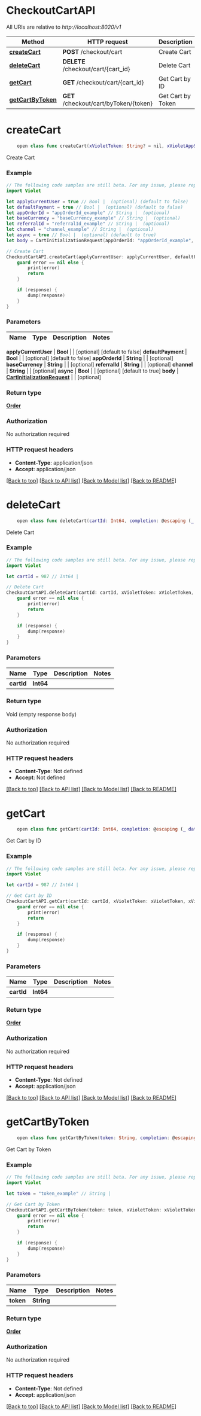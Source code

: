# CheckoutCartAPI

All URIs are relative to *http://localhost:8020/v1*

Method | HTTP request | Description
------------- | ------------- | -------------
[**createCart**](CheckoutCartAPI.md#createcart) | **POST** /checkout/cart | Create Cart
[**deleteCart**](CheckoutCartAPI.md#deletecart) | **DELETE** /checkout/cart/{cart_id} | Delete Cart
[**getCart**](CheckoutCartAPI.md#getcart) | **GET** /checkout/cart/{cart_id} | Get Cart by ID
[**getCartByToken**](CheckoutCartAPI.md#getcartbytoken) | **GET** /checkout/cart/byToken/{token} | Get Cart by Token


# **createCart**
```swift
    open class func createCart(xVioletToken: String? = nil, xVioletAppSecret: String? = nil, xVioletAppId: Int? = nil, applyCurrentUser: Bool? = nil, defaultPayment: Bool? = nil, appOrderId: String? = nil, baseCurrency: String? = nil, referralId: String? = nil, channel: Channel_createCart? = nil, async: Bool? = nil, body: CartInitializationRequest? = nil, completion: @escaping (_ data: Order?, _ error: Error?) -> Void)
```

Create Cart

### Example
```swift
// The following code samples are still beta. For any issue, please report via http://github.com/OpenAPITools/openapi-generator/issues/new
import Violet

let applyCurrentUser = true // Bool |  (optional) (default to false)
let defaultPayment = true // Bool |  (optional) (default to false)
let appOrderId = "appOrderId_example" // String |  (optional)
let baseCurrency = "baseCurrency_example" // String |  (optional)
let referralId = "referralId_example" // String |  (optional)
let channel = "channel_example" // String |  (optional)
let async = true // Bool |  (optional) (default to true)
let body = CartInitializationRequest(appOrderId: "appOrderId_example", baseCurrency: "baseCurrency_example", customer: OrderCustomer(billingAddress: OrderAddress(address1: "address1_example", address2: "address2_example", city: "city_example", country: "country_example", email: "email_example", firstName: "firstName_example", lastName: "lastName_example", name: "name_example", phone: "phone_example", postalCode: "postalCode_example", state: "state_example", type: "type_example"), email: "email_example", externalId: "externalId_example", firstName: "firstName_example", lastName: "lastName_example", name: "name_example", sameAddress: false, shippingAddress: nil, userId: 123), discounts: [DiscountRequest(code: "code_example", merchantId: 123)], referralId: "referralId_example", skus: [OrderSku(appId: 123, available: false, brand: "brand_example", externalId: "externalId_example", height: 123, id: 123, length: 123, linePrice: 123, merchantId: 123, name: "name_example", orderSkuRates: [OrderSkuRate(amount: 123, decimalRate: 123, dollarAmount: 123, name: "name_example", orderSkuId: 123, rate: 123, type: "type_example")], price: 123, productId: "productId_example", productType: "productType_example", quantity: 123, quantityFulfilled: 123, skuId: 123, status: "status_example", thumbnail: "thumbnail_example", transientExternalProductId: "transientExternalProductId_example", weight: 123, width: 123)], walletBasedCheckout: false) // CartInitializationRequest |  (optional)

// Create Cart
CheckoutCartAPI.createCart(applyCurrentUser: applyCurrentUser, defaultPayment: defaultPayment, appOrderId: appOrderId, baseCurrency: baseCurrency, referralId: referralId, channel: channel, async: async, body: body) { (response, error) in
    guard error == nil else {
        print(error)
        return
    }

    if (response) {
        dump(response)
    }
}
```

### Parameters

Name | Type | Description  | Notes
------------- | ------------- | ------------- | -------------
 
 
 
 **applyCurrentUser** | **Bool** |  | [optional] [default to false]
 **defaultPayment** | **Bool** |  | [optional] [default to false]
 **appOrderId** | **String** |  | [optional] 
 **baseCurrency** | **String** |  | [optional] 
 **referralId** | **String** |  | [optional] 
 **channel** | **String** |  | [optional] 
 **async** | **Bool** |  | [optional] [default to true]
 **body** | [**CartInitializationRequest**](CartInitializationRequest.md) |  | [optional] 

### Return type

[**Order**](Order.md)

### Authorization

No authorization required

### HTTP request headers

 - **Content-Type**: application/json
 - **Accept**: application/json

[[Back to top]](#) [[Back to API list]](../README.md#documentation-for-api-endpoints) [[Back to Model list]](../README.md#documentation-for-models) [[Back to README]](../README.md)

# **deleteCart**
```swift
    open class func deleteCart(cartId: Int64, completion: @escaping (_ data: Void?, _ error: Error?) -> Void)
```

Delete Cart

### Example
```swift
// The following code samples are still beta. For any issue, please report via http://github.com/OpenAPITools/openapi-generator/issues/new
import Violet

let cartId = 987 // Int64 | 

// Delete Cart
CheckoutCartAPI.deleteCart(cartId: cartId, xVioletToken: xVioletToken, xVioletAppSecret: xVioletAppSecret, xVioletAppId: xVioletAppId) { (response, error) in
    guard error == nil else {
        print(error)
        return
    }

    if (response) {
        dump(response)
    }
}
```

### Parameters

Name | Type | Description  | Notes
------------- | ------------- | ------------- | -------------
 **cartId** | **Int64** |  | 
 
 
 

### Return type

Void (empty response body)

### Authorization

No authorization required

### HTTP request headers

 - **Content-Type**: Not defined
 - **Accept**: Not defined

[[Back to top]](#) [[Back to API list]](../README.md#documentation-for-api-endpoints) [[Back to Model list]](../README.md#documentation-for-models) [[Back to README]](../README.md)

# **getCart**
```swift
    open class func getCart(cartId: Int64, completion: @escaping (_ data: Order?, _ error: Error?) -> Void)
```

Get Cart by ID

### Example
```swift
// The following code samples are still beta. For any issue, please report via http://github.com/OpenAPITools/openapi-generator/issues/new
import Violet

let cartId = 987 // Int64 | 

// Get Cart by ID
CheckoutCartAPI.getCart(cartId: cartId, xVioletToken: xVioletToken, xVioletAppSecret: xVioletAppSecret, xVioletAppId: xVioletAppId) { (response, error) in
    guard error == nil else {
        print(error)
        return
    }

    if (response) {
        dump(response)
    }
}
```

### Parameters

Name | Type | Description  | Notes
------------- | ------------- | ------------- | -------------
 **cartId** | **Int64** |  | 
 
 
 

### Return type

[**Order**](Order.md)

### Authorization

No authorization required

### HTTP request headers

 - **Content-Type**: Not defined
 - **Accept**: application/json

[[Back to top]](#) [[Back to API list]](../README.md#documentation-for-api-endpoints) [[Back to Model list]](../README.md#documentation-for-models) [[Back to README]](../README.md)

# **getCartByToken**
```swift
    open class func getCartByToken(token: String, completion: @escaping (_ data: Order?, _ error: Error?) -> Void)
```

Get Cart by Token

### Example
```swift
// The following code samples are still beta. For any issue, please report via http://github.com/OpenAPITools/openapi-generator/issues/new
import Violet

let token = "token_example" // String | 

// Get Cart by Token
CheckoutCartAPI.getCartByToken(token: token, xVioletToken: xVioletToken, xVioletAppSecret: xVioletAppSecret, xVioletAppId: xVioletAppId) { (response, error) in
    guard error == nil else {
        print(error)
        return
    }

    if (response) {
        dump(response)
    }
}
```

### Parameters

Name | Type | Description  | Notes
------------- | ------------- | ------------- | -------------
 **token** | **String** |  | 
 
 
 

### Return type

[**Order**](Order.md)

### Authorization

No authorization required

### HTTP request headers

 - **Content-Type**: Not defined
 - **Accept**: application/json

[[Back to top]](#) [[Back to API list]](../README.md#documentation-for-api-endpoints) [[Back to Model list]](../README.md#documentation-for-models) [[Back to README]](../README.md)

